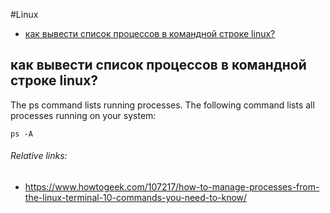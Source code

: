 #Linux
- [как вывести список процессов в командной строке linux?](#как-вывести-список-процессов-в-командной-строке-linux)

## как вывести список процессов в командной строке linux?
The ps command lists running processes. The following command lists all processes running on your system:
```
ps -A
```
###### Relative links:
- https://www.howtogeek.com/107217/how-to-manage-processes-from-the-linux-terminal-10-commands-you-need-to-know/
